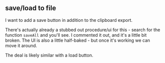 ## save/load to file

I want to add a save button in addition to the clipboard export.

There's actually already a stubbed out procedure/ui for this - search for the
function `saveAll` and you'll see. I commented it out, and it's a little bit
broken. The UI is also a little half-baked - but once it's working we can move
it around.

The deal is likely similar with a load button.

